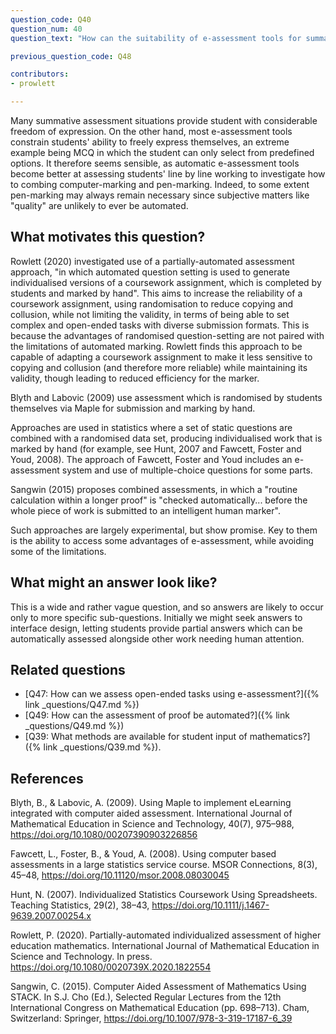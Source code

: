 ```yaml
---
question_code: Q40
question_num: 40
question_text: "How can the suitability of e-assessment tools for summative assessment be improved by combining computer-marking and pen-marking?" 

previous_question_code: Q48

contributors: 
- prowlett

---
```



Many summative assessment situations provide student with considerable freedom of expression.
On the other hand, most e-assessment tools constrain students' ability to freely express themselves, an extreme example being MCQ in which the student can only select from predefined options.
It therefore seems sensible, as automatic e-assessment tools become better at assessing students' line by line working to investigate how to combing computer-marking and pen-marking.
Indeed, to some extent pen-marking may always remain necessary since subjective matters like "quality" are unlikely to ever be automated.



## What motivates this question?

Rowlett (2020) investigated use of a partially-automated assessment approach, "in which automated question setting is used to generate individualised versions of a coursework assignment, which is completed by students and marked by hand". This aims to increase the reliability of a coursework assignment, using randomisation to reduce copying and collusion, while not limiting the validity, in terms of being able to set complex and open-ended tasks with diverse submission formats. This is because the advantages of randomised question-setting are not paired with the limitations of automated marking. Rowlett finds this approach to be capable of adapting a coursework assignment to make it less sensitive to copying and collusion (and therefore more reliable) while maintaining its validity, though leading to reduced efficiency for the marker.

Blyth and Labovic (2009) use assessment which is randomised by students themselves via Maple for submission and marking by hand. 

Approaches are used in statistics where a set of static questions are combined with a randomised data set, producing individualised work that is marked by hand (for example, see Hunt, 2007 and Fawcett, Foster and Youd, 2008). The approach of Fawcett, Foster and Youd includes an e-assessment system and use of multiple-choice questions for some parts. 

Sangwin (2015) proposes combined assessments, in which a "routine calculation within a longer proof" is "checked automatically... before the whole piece of work is submitted to an intelligent human marker". 

Such approaches are largely experimental, but show promise. Key to them is the ability to access some advantages of e-assessment, while avoiding some of the limitations.

## What might an answer look like?

This is a wide and rather vague question, and so answers are likely to occur only to more specific sub-questions.
Initially we might seek answers to interface design, letting students provide partial answers which can be automatically assessed alongside other work needing human attention.

## Related questions

* [Q47: How can we assess open-ended  tasks using e-assessment?]({% link _questions/Q47.md %})
* [Q49: How can the assessment of proof be automated?]({% link _questions/Q49.md %})
* [Q39: What methods are available for student input of mathematics?]({% link _questions/Q39.md %}).

## References

<div class="reference_list" markdown="1">

Blyth, B., & Labovic, A. (2009). Using Maple to implement eLearning integrated with computer aided assessment. International Journal of Mathematical Education in Science and Technology, 40(7), 975–988, <https://doi.org/10.1080/00207390903226856>

Fawcett, L., Foster, B., & Youd, A. (2008). Using computer based assessments in a large statistics service course. MSOR Connections, 8(3), 45–48, <https://doi.org/10.11120/msor.2008.08030045>

Hunt, N. (2007). Individualized Statistics Coursework Using Spreadsheets. Teaching Statistics, 29(2), 38–43, <https://doi.org/10.1111/j.1467-9639.2007.00254.x>

Rowlett, P. (2020). Partially-automated individualized assessment of higher education mathematics. International Journal of Mathematical Education in Science and Technology. In press. <https://doi.org/10.1080/0020739X.2020.1822554>

Sangwin, C. (2015). Computer Aided Assessment of Mathematics Using STACK. In S.J. Cho (Ed.), Selected Regular Lectures from the 12th International Congress on Mathematical Education (pp. 698–713). Cham, Switzerland: Springer, <https://doi.org/10.1007/978-3-319-17187-6_39>

</div>
